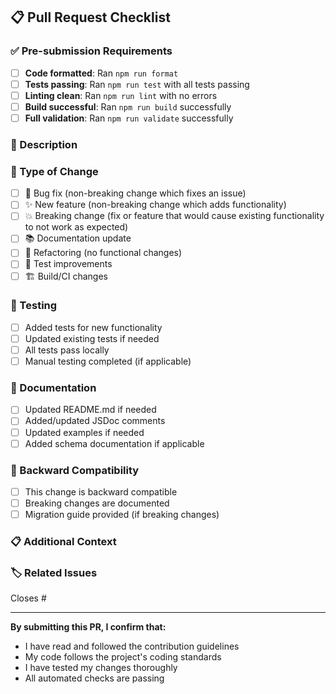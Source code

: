## 📋 Pull Request Checklist

### ✅ Pre-submission Requirements
- [ ] **Code formatted**: Ran `npm run format` 
- [ ] **Tests passing**: Ran `npm run test` with all tests passing
- [ ] **Linting clean**: Ran `npm run lint` with no errors
- [ ] **Build successful**: Ran `npm run build` successfully
- [ ] **Full validation**: Ran `npm run validate` successfully

### 📝 Description
<!-- Provide a brief description of what this PR does -->

### 🎯 Type of Change
- [ ] 🐛 Bug fix (non-breaking change which fixes an issue)
- [ ] ✨ New feature (non-breaking change which adds functionality)
- [ ] 💥 Breaking change (fix or feature that would cause existing functionality to not work as expected)
- [ ] 📚 Documentation update
- [ ] 🔧 Refactoring (no functional changes)
- [ ] 🧪 Test improvements
- [ ] 🏗️ Build/CI changes

### 🧪 Testing
- [ ] Added tests for new functionality
- [ ] Updated existing tests if needed
- [ ] All tests pass locally
- [ ] Manual testing completed (if applicable)

### 📖 Documentation
- [ ] Updated README.md if needed
- [ ] Added/updated JSDoc comments
- [ ] Updated examples if needed
- [ ] Added schema documentation if applicable

### 🔄 Backward Compatibility
- [ ] This change is backward compatible
- [ ] Breaking changes are documented
- [ ] Migration guide provided (if breaking changes)

### 📋 Additional Context
<!-- Add any other context about the pull request here -->

### 🏷️ Related Issues
<!-- Link any related issues -->
Closes #

---

**By submitting this PR, I confirm that:**
- I have read and followed the contribution guidelines
- My code follows the project's coding standards
- I have tested my changes thoroughly
- All automated checks are passing
